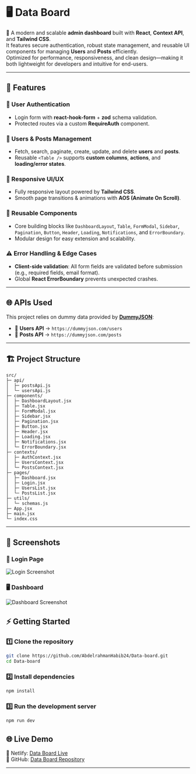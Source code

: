 # 🖥️ Data Board  

🚀 A modern and scalable **admin dashboard** built with **React**, **Context API**, and **Tailwind CSS**.  
It features secure authentication, robust state management, and reusable UI components for managing **Users** and **Posts** efficiently.  
Optimized for performance, responsiveness, and clean design—making it both lightweight for developers and intuitive for end-users.  

---

## 🚀 Features  

### 🔑 User Authentication  
- Login form with **react-hook-form** + **zod** schema validation.  
- Protected routes via a custom **RequireAuth** component.  

### 👥 Users & Posts Management  
- Fetch, search, paginate, create, update, and delete **users** and **posts**.  
- Reusable `<Table />` supports **custom columns**, **actions**, and **loading/error states**.  

### 📱 Responsive UI/UX  
- Fully responsive layout powered by **Tailwind CSS**.  
- Smooth page transitions & animations with **AOS (Animate On Scroll)**.  

### 🧩 Reusable Components  
- Core building blocks like `DashboardLayout`, `Table`, `FormModal`, `Sidebar`, `Pagination`, `Button`, `Header`, `Loading`, `Notifications`, and `ErrorBoundary`.  
- Modular design for easy extension and scalability.  

### ⚠️ Error Handling & Edge Cases  
- **Client-side validation**: All form fields are validated before submission (e.g., required fields, email format).    
- Global **React ErrorBoundary** prevents unexpected crashes.  

---

## 🌐 APIs Used  

This project relies on dummy data provided by **[DummyJSON](https://dummyjson.com/)**:  

- 👥 **Users API** → `https://dummyjson.com/users`  
- 📝 **Posts API** → `https://dummyjson.com/posts`  

---

## 🏗️ Project Structure  

```
src/
├─ api/
│  ├─ postsApi.js  
│  └─ usersApi.js
├─ components/
│  ├─ DashboardLayout.jsx
│  ├─ Table.jsx
│  ├─ FormModal.jsx
│  ├─ Sidebar.jsx
│  ├─ Pagination.jsx
│  ├─ Button.jsx
│  ├─ Header.jsx
│  ├─ Loading.jsx
│  ├─ Notifications.jsx
│  └─ ErrorBoundary.jsx
├─ contexts/
│  ├─ AuthContext.jsx
│  ├─ UsersContext.jsx
│  └─ PostsContext.jsx
├─ pages/
│  ├─ Dashboard.jsx
│  ├─ Login.jsx
│  ├─ UsersList.jsx
│  └─ PostsList.jsx
├─ utils/
│  └─ schemas.js  
├─ App.jsx
├─ main.jsx
└─ index.css
```

---
## 📸 Screenshots  

### 🔑 Login Page  
![Login Screenshot](/login.png)  

### 🖥️ Dashboard  
![Dashboard Screenshot](/dashboard.png)  


## ⚡ Getting Started  

### 1️⃣ Clone the repository  
```bash
git clone https://github.com/AbdelrahmanHabib24/Data-board.git
cd Data-board
```

### 2️⃣ Install dependencies  
```bash
npm install
```

### 3️⃣ Run the development server  
```bash
npm run dev
```

## 🌐 Live Demo  
🔗 Netlify: [Data Board Live](https://databoard1.netlify.app/)  
🔗 GitHub: [Data Board Repository](https://github.com/AbdelrahmanHabib24/Data-board)  

---
